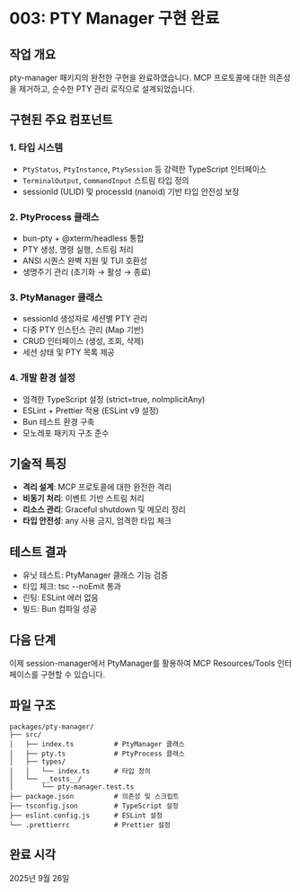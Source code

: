 # 003: PTY Manager 구현 완료

## 작업 개요

pty-manager 패키지의 완전한 구현을 완료하였습니다. MCP 프로토콜에 대한 의존성을 제거하고, 순수한 PTY 관리 로직으로 설계되었습니다.

## 구현된 주요 컴포넌트

### 1. **타입 시스템**

- `PtyStatus`, `PtyInstance`, `PtySession` 등 강력한 TypeScript 인터페이스
- `TerminalOutput`, `CommandInput` 스트림 타입 정의
- sessionId (ULID) 및 processId (nanoid) 기반 타입 안전성 보장

### 2. **PtyProcess 클래스**

- bun-pty + @xterm/headless 통합
- PTY 생성, 명령 실행, 스트림 처리
- ANSI 시퀀스 완벽 지원 및 TUI 호환성
- 생명주기 관리 (초기화 → 활성 → 종료)

### 3. **PtyManager 클래스**

- sessionId 생성자로 세션별 PTY 관리
- 다중 PTY 인스턴스 관리 (Map 기반)
- CRUD 인터페이스 (생성, 조회, 삭제)
- 세션 상태 및 PTY 목록 제공

### 4. **개발 환경 설정**

- 엄격한 TypeScript 설정 (strict=true, noImplicitAny)
- ESLint + Prettier 적용 (ESLint v9 설정)
- Bun 테스트 환경 구축
- 모노레포 패키지 구조 준수

## 기술적 특징

- **격리 설계**: MCP 프로토콜에 대한 완전한 격리
- **비동기 처리**: 이벤트 기반 스트림 처리
- **리소스 관리**: Graceful shutdown 및 메모리 정리
- **타입 안전성**: any 사용 금지, 엄격한 타입 체크

## 테스트 결과

- 유닛 테스트: PtyManager 클래스 기능 검증
- 타입 체크: tsc --noEmit 통과
- 린팅: ESLint 에러 없음
- 빌드: Bun 컴파일 성공

## 다음 단계

이제 session-manager에서 PtyManager를 활용하여 MCP Resources/Tools 인터페이스를 구현할 수 있습니다.

## 파일 구조

```
packages/pty-manager/
├── src/
│   ├── index.ts          # PtyManager 클래스
│   ├── pty.ts            # PtyProcess 클래스
│   ├── types/
│   │   └── index.ts      # 타입 정의
│   └── __tests__/
│       └── pty-manager.test.ts
├── package.json          # 의존성 및 스크립트
├── tsconfig.json         # TypeScript 설정
├── eslint.config.js      # ESLint 설정
└── .prettierrc           # Prettier 설정
```

## 완료 시각

2025년 9월 26일
